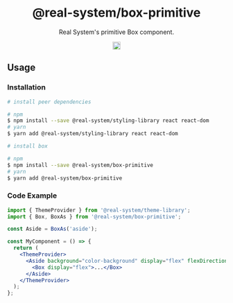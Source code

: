<h1 align="center">@real-system/box-primitive</h1>
<p align="center">Real System's primitive Box component.</p>
<p align="center">
<a href="https://www.npmjs.com/package/@real-system/box-primitive"><img src="https://badgen.net/npm/v/@real-system/box-primitive?label=&icon=npm&color=blue" alt="npm version" height="18"/></a>
</p>

## Usage

### Installation

```bash
# install peer dependencies

# npm
$ npm install --save @real-system/styling-library react react-dom
# yarn
$ yarn add @real-system/styling-library react react-dom

# install box

# npm
$ npm install --save @real-system/box-primitive
# yarn
$ yarn add @real-system/box-primitive
```

### Code Example

```jsx
import { ThemeProvider } from '@real-system/theme-library';
import { Box, BoxAs } from '@real-system/box-primitive';

const Aside = BoxAs('aside');

const MyComponent = () => {
  return (
    <ThemeProvider>
      <Aside background="color-background" display="flex" flexDirection="column">
        <Box display="flex">...</Box>
      </Aside>
    </ThemeProvider>
  );
};

```

